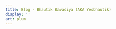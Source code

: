 ```yaml
---
title: Blog - Bhautik Bavadiya (AKA Yesbhautik)
display: ''
art: plum
---
```


<SubNav />

<ListPosts only-date type="blog" />
